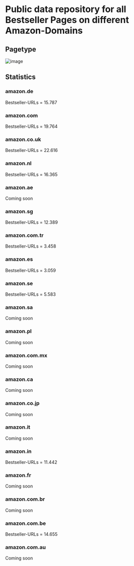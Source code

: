 # Public data repository for all Bestseller Pages on different Amazon-Domains

## Pagetype

![image](https://github.com/dschmeh/amazon-bestseller-urls/assets/22255224/bdd68319-68a9-4c85-9b61-855fd2543cd3)

## Statistics

### amazon.de
Bestseller-URLs = 15.787

### amazon.com
Bestseller-URLs = 19.764

### amazon.co.uk
Bestseller-URLs = 22.616

### amazon.nl
Bestseller-URLs = 16.365

### amazon.ae
Coming soon

### amazon.sg
Bestseller-URLs = 12.389

### amazon.com.tr
Bestseller-URLs = 3.458

### amazon.es
Bestseller-URLs = 3.059

### amazon.se
Bestseller-URLs = 5.583

### amazon.sa
Coming soon

### amazon.pl
Coming soon

### amazon.com.mx
Coming soon

### amazon.ca
Coming soon

### amazon.co.jp
Coming soon

### amazon.it
Coming soon

### amazon.in
Bestseller-URLs = 11.442

### amazon.fr
Coming soon

### amazon.com.br
Coming soon

### amazon.com.be
Bestseller-URLs = 14.655

### amazon.com.au
Coming soon
